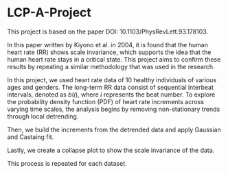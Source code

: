 # LCP-A-Project

This project is based on the paper DOI: 10.1103/PhysRevLett.93.178103. 

In this paper written by Kiyono et al. in 2004, it is found that the human heart rate (RR) shows scale invariance, which supports the idea that the human heart rate stays in a critical state. This project aims to confirm these results by repeating a similar methodology that was used in the research.

In this project, we used heart rate data of 10 healthy individuals of various ages and genders. The long-term RR data consist of sequential interbeat intervals, denoted as $b(i)$, where $i$ represents the beat number. To explore the probability density function (PDF) of heart rate increments across varying time scales, the analysis begins by removing non-stationary trends through local detrending.

Then, we build the increments from the detrended data and apply Gaussian and Castaing fit.

Lastly, we create a collapse plot to show the scale invariance of the data.

This process is repeated for each dataset.